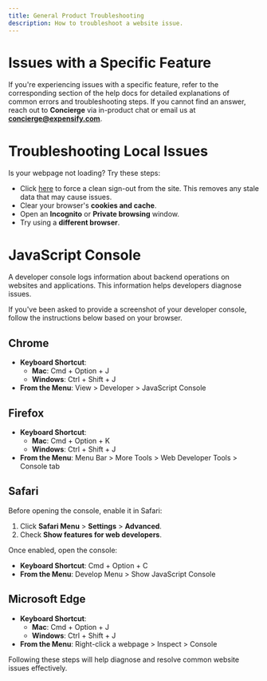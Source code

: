 ```yaml
---
title: General Product Troubleshooting
description: How to troubleshoot a website issue.
---
```


# Issues with a Specific Feature

If you're experiencing issues with a specific feature, refer to the corresponding section of the help docs for detailed explanations of common errors and troubleshooting steps. If you cannot find an answer, reach out to **Concierge** via in-product chat or email us at **concierge@expensify.com**.

# Troubleshooting Local Issues

Is your webpage not loading? Try these steps:

- Click [here](https://www.expensify.com/signout.php?clean=true) to force a clean sign-out from the site. This removes any stale data that may cause issues.
- Clear your browser's **cookies and cache**.
- Open an **Incognito** or **Private browsing** window.
- Try using a **different browser**.

# JavaScript Console

A developer console logs information about backend operations on websites and applications. This information helps developers diagnose issues.

If you've been asked to provide a screenshot of your developer console, follow the instructions below based on your browser.

## Chrome

- **Keyboard Shortcut**:
  - **Mac**: Cmd + Option + J
  - **Windows**: Ctrl + Shift + J
- **From the Menu**: View > Developer > JavaScript Console

## Firefox

- **Keyboard Shortcut**:
  - **Mac**: Cmd + Option + K
  - **Windows**: Ctrl + Shift + J
- **From the Menu**: Menu Bar > More Tools > Web Developer Tools > Console tab

## Safari

Before opening the console, enable it in Safari:

1. Click **Safari Menu** > **Settings** > **Advanced**.
2. Check **Show features for web developers**.

Once enabled, open the console:

- **Keyboard Shortcut**: Cmd + Option + C
- **From the Menu**: Develop Menu > Show JavaScript Console

## Microsoft Edge

- **Keyboard Shortcut**:
  - **Mac**: Cmd + Option + J
  - **Windows**: Ctrl + Shift + J
- **From the Menu**: Right-click a webpage > Inspect > Console

Following these steps will help diagnose and resolve common website issues effectively.
